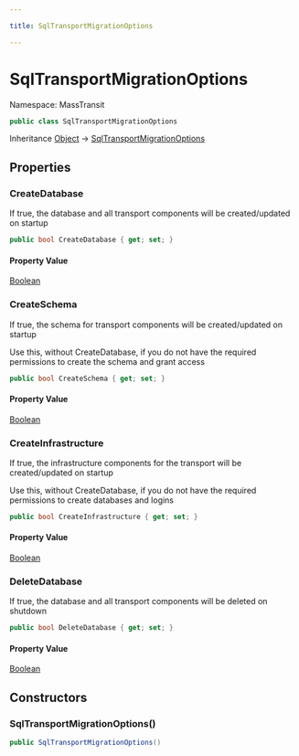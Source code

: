```yaml
---

title: SqlTransportMigrationOptions

---
```


# SqlTransportMigrationOptions

Namespace: MassTransit

```csharp
public class SqlTransportMigrationOptions
```

Inheritance [Object](https://learn.microsoft.com/en-us/dotnet/api/system.object) → [SqlTransportMigrationOptions](../masstransit/sqltransportmigrationoptions)

## Properties

### **CreateDatabase**

If true, the database and all transport components will be created/updated on startup

```csharp
public bool CreateDatabase { get; set; }
```

#### Property Value

[Boolean](https://learn.microsoft.com/en-us/dotnet/api/system.boolean)<br/>

### **CreateSchema**

If true, the schema for transport components will be created/updated on startup
 
 Use this, without CreateDatabase, if you do not have the required permissions to create the schema and grant access

```csharp
public bool CreateSchema { get; set; }
```

#### Property Value

[Boolean](https://learn.microsoft.com/en-us/dotnet/api/system.boolean)<br/>

### **CreateInfrastructure**

If true, the infrastructure components for the transport will be created/updated on startup
 
 Use this, without CreateDatabase, if you do not have the required permissions to create databases and logins

```csharp
public bool CreateInfrastructure { get; set; }
```

#### Property Value

[Boolean](https://learn.microsoft.com/en-us/dotnet/api/system.boolean)<br/>

### **DeleteDatabase**

If true, the database and all transport components will be deleted on shutdown

```csharp
public bool DeleteDatabase { get; set; }
```

#### Property Value

[Boolean](https://learn.microsoft.com/en-us/dotnet/api/system.boolean)<br/>

## Constructors

### **SqlTransportMigrationOptions()**

```csharp
public SqlTransportMigrationOptions()
```
